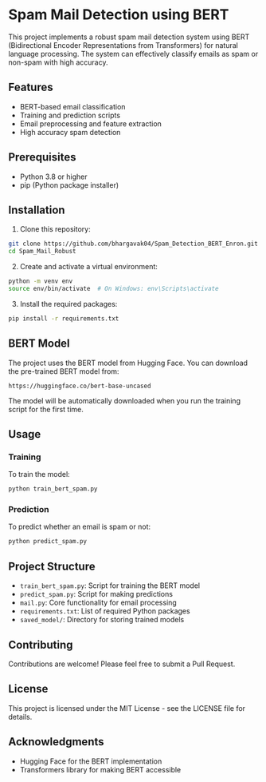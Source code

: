 # Spam Mail Detection using BERT

This project implements a robust spam mail detection system using BERT (Bidirectional Encoder Representations from Transformers) for natural language processing. The system can effectively classify emails as spam or non-spam with high accuracy.

## Features

- BERT-based email classification
- Training and prediction scripts
- Email preprocessing and feature extraction
- High accuracy spam detection

## Prerequisites

- Python 3.8 or higher
- pip (Python package installer)

## Installation

1. Clone this repository:
```bash
git clone https://github.com/bhargavak04/Spam_Detection_BERT_Enron.git
cd Spam_Mail_Robust
```

2. Create and activate a virtual environment:
```bash
python -m venv env
source env/bin/activate  # On Windows: env\Scripts\activate
```

3. Install the required packages:
```bash
pip install -r requirements.txt
```

## BERT Model

The project uses the BERT model from Hugging Face. You can download the pre-trained BERT model from:
```
https://huggingface.co/bert-base-uncased
```

The model will be automatically downloaded when you run the training script for the first time.

## Usage

### Training

To train the model:
```bash
python train_bert_spam.py
```

### Prediction

To predict whether an email is spam or not:
```bash
python predict_spam.py
```

## Project Structure

- `train_bert_spam.py`: Script for training the BERT model
- `predict_spam.py`: Script for making predictions
- `mail.py`: Core functionality for email processing
- `requirements.txt`: List of required Python packages
- `saved_model/`: Directory for storing trained models

## Contributing

Contributions are welcome! Please feel free to submit a Pull Request.

## License

This project is licensed under the MIT License - see the LICENSE file for details.

## Acknowledgments

- Hugging Face for the BERT implementation
- Transformers library for making BERT accessible 